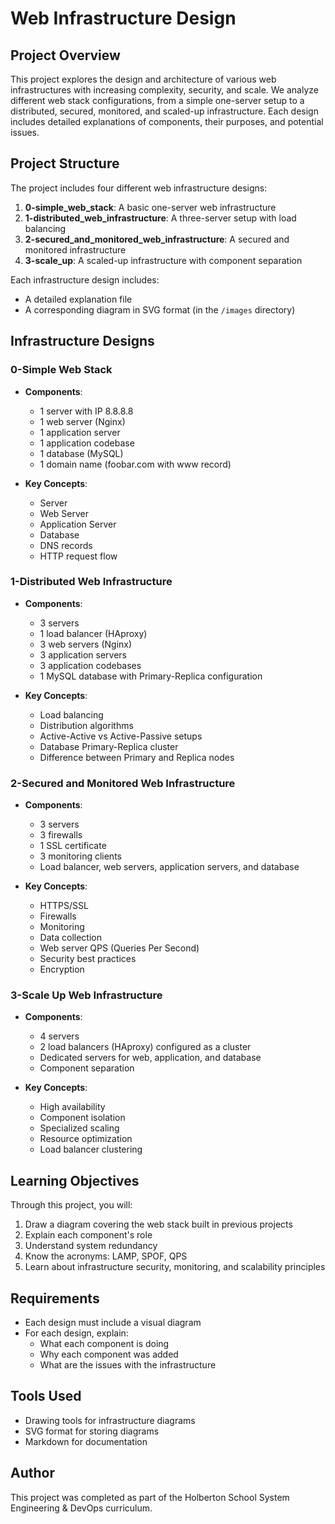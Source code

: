 # Web Infrastructure Design

## Project Overview

This project explores the design and architecture of various web infrastructures with increasing complexity, security, and scale. We analyze different web stack configurations, from a simple one-server setup to a distributed, secured, monitored, and scaled-up infrastructure. Each design includes detailed explanations of components, their purposes, and potential issues.

## Project Structure

The project includes four different web infrastructure designs:

1. **0-simple_web_stack**: A basic one-server web infrastructure
2. **1-distributed_web_infrastructure**: A three-server setup with load balancing
3. **2-secured_and_monitored_web_infrastructure**: A secured and monitored infrastructure
4. **3-scale_up**: A scaled-up infrastructure with component separation

Each infrastructure design includes:
- A detailed explanation file
- A corresponding diagram in SVG format (in the `/images` directory)

## Infrastructure Designs

### 0-Simple Web Stack
- **Components**: 
  - 1 server with IP 8.8.8.8
  - 1 web server (Nginx)
  - 1 application server
  - 1 application codebase
  - 1 database (MySQL)
  - 1 domain name (foobar.com with www record)

- **Key Concepts**:
  - Server
  - Web Server
  - Application Server
  - Database
  - DNS records
  - HTTP request flow

### 1-Distributed Web Infrastructure
- **Components**: 
  - 3 servers
  - 1 load balancer (HAproxy)
  - 3 web servers (Nginx)
  - 3 application servers
  - 3 application codebases
  - 1 MySQL database with Primary-Replica configuration

- **Key Concepts**:
  - Load balancing
  - Distribution algorithms
  - Active-Active vs Active-Passive setups
  - Database Primary-Replica cluster
  - Difference between Primary and Replica nodes

### 2-Secured and Monitored Web Infrastructure
- **Components**: 
  - 3 servers
  - 3 firewalls
  - 1 SSL certificate
  - 3 monitoring clients
  - Load balancer, web servers, application servers, and database

- **Key Concepts**:
  - HTTPS/SSL
  - Firewalls
  - Monitoring
  - Data collection
  - Web server QPS (Queries Per Second)
  - Security best practices
  - Encryption

### 3-Scale Up Web Infrastructure
- **Components**: 
  - 4 servers
  - 2 load balancers (HAproxy) configured as a cluster
  - Dedicated servers for web, application, and database
  - Component separation

- **Key Concepts**:
  - High availability
  - Component isolation
  - Specialized scaling
  - Resource optimization
  - Load balancer clustering

## Learning Objectives

Through this project, you will:

1. Draw a diagram covering the web stack built in previous projects
2. Explain each component's role
3. Understand system redundancy
4. Know the acronyms: LAMP, SPOF, QPS
5. Learn about infrastructure security, monitoring, and scalability principles

## Requirements

- Each design must include a visual diagram
- For each design, explain:
  - What each component is doing
  - Why each component was added
  - What are the issues with the infrastructure

## Tools Used

- Drawing tools for infrastructure diagrams
- SVG format for storing diagrams
- Markdown for documentation

## Author

This project was completed as part of the Holberton School System Engineering & DevOps curriculum.